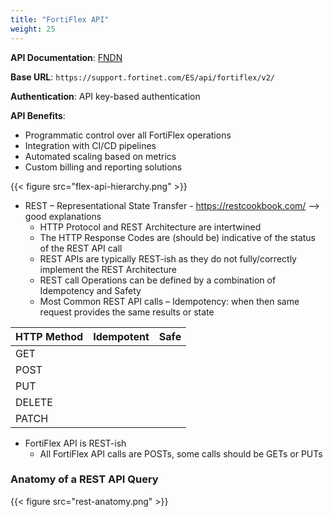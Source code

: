 ```yaml
---
title: "FortiFlex API"
weight: 25
---
```


**API Documentation**: [FNDN](https://fndn.fortinet.net/index.php?/fortiapi/954-fortiflex/956/)

**Base URL**: `https://support.fortinet.com/ES/api/fortiflex/v2/`

**Authentication**: API key-based authentication

**API Benefits**:
- Programmatic control over all FortiFlex operations
- Integration with CI/CD pipelines
- Automated scaling based on metrics
- Custom billing and reporting solutions

{{< figure src="flex-api-hierarchy.png" >}}

- REST – Representational State Transfer - https://restcookbook.com/ --> good explanations 
  - HTTP Protocol and REST Architecture are intertwined 
  - The HTTP Response Codes are (should be) indicative of the status of the REST API call 
  - REST APIs are typically REST-ish as they do not fully/correctly implement the REST Architecture 
  - REST call Operations can be defined by a combination of Idempotency and Safety 
  - Most Common REST API calls – Idempotency: when then same request provides the same results or state
  
| HTTP Method | Idempotent | Safe |
|-------------|------------|------|
| GET         | <i class="fa fa-check" style="color:green"></i>| <i class="fa fa-check" style="color:green"></i>|
| POST        | <i class="fa fa-times" style="color:red"></i> | <i class="fa fa-times" style="color:red"></i> |
| PUT         | <i class="fa fa-check" style="color:green"></i>| <i class="fa fa-times" style="color:red"></i> |
| DELETE      | <i class="fa fa-check" style="color:green"></i>| <i class="fa fa-times" style="color:red"></i> |
| PATCH       | <i class="fa fa-times" style="color:red"></i> | <i class="fa fa-times" style="color:red"></i> |
  
- FortiFlex API is REST-ish 
  - All FortiFlex API calls are POSTs, some calls should be GETs or PUTs

### Anatomy of a REST API Query
  {{< figure src="rest-anatomy.png" >}}